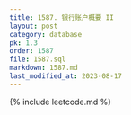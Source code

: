 ```yaml
---
title: 1587. 银行账户概要 II
layout: post
category: database
pk: 1.3
order: 1587
file: 1587.sql
markdown: 1587.md
last_modified_at: 2023-08-17
---
```


{% include leetcode.md %}

